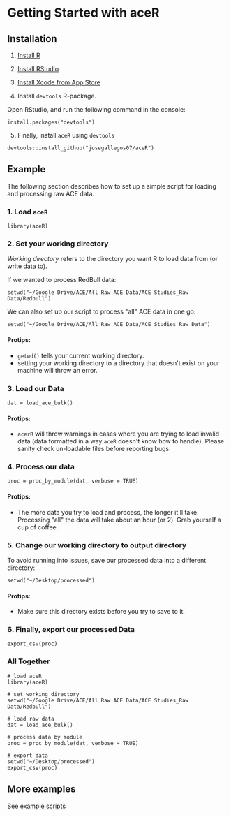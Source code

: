 # Getting Started with aceR

## Installation

1. [Install R](https://cran.r-project.org/)

2. [Install RStudio](https://www.rstudio.com/products/rstudio/download/)

3. [Install Xcode from App Store](https://itunes.apple.com/us/app/xcode/id497799835?mt=12)
  
4. Install `devtools` R-package.
  
  Open RStudio, and run the following command in the console:
  ```{r}
  install.packages("devtools")
  ```
  
5. Finally, install `aceR` using `devtools`

  ```{r}
  devtools::install_github("josegallegos07/aceR")
  ```

## Example
The following section describes how to set up a simple script for loading and processing raw ACE data.

### 1. Load `aceR`

```{r}
library(aceR)
```

### 2. Set your working directory
_Working directory_ refers to the directory you want R to load data from (or write data to).

If we wanted to process RedBull data:

```{r}
setwd("~/Google Drive/ACE/All Raw ACE Data/ACE Studies_Raw Data/Redbull")
```

We can also set up our script to process "all" ACE data in one go:

```{r}
setwd("~/Google Drive/ACE/All Raw ACE Data/ACE Studies_Raw Data")
```

#### Protips:
- `getwd()` tells your current working directory.
- setting your working directory to a directory that doesn't exist on your machine will throw an error.

### 3. Load our Data

```{r}
dat = load_ace_bulk()
```

#### Protips:
- `acerR` will throw warnings in cases where you are trying to load invalid data (data formatted in a way `aceR` doesn't know how to handle). Please sanity check un-loadable files before reporting bugs.

### 4. Process our data

```{r}
proc = proc_by_module(dat, verbose = TRUE)
```

#### Protips:
- The more data you try to load and process, the longer it'll take. Processing "all" the data will take about an hour (or 2). Grab yourself a cup of coffee.

### 5. Change our working directory to output directory
To avoid running into issues, save our processed data into a different directory:

```{r}
setwd("~/Desktop/processed")
```

#### Protips:
- Make sure this directory exists before you try to save to it. 

### 6. Finally, export our processed Data

```{r}
export_csv(proc)
```

### All Together

```{r}
# load aceR
library(aceR)

# set working directory
setwd("~/Google Drive/ACE/All Raw ACE Data/ACE Studies_Raw Data/Redbull")

# load raw data
dat = load_ace_bulk()

# process data by module
proc = proc_by_module(dat, verbose = TRUE)

# export data
setwd("~/Desktop/processed")
export_csv(proc)
```

## More examples

See [example scripts](https://github.com/josegallegos07/aceR/tree/master/scripts)
